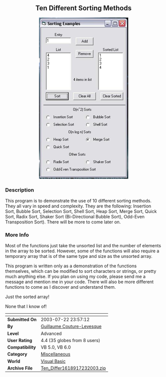 ﻿<div align="center">

## Ten Different Sorting Methods

<img src="PIC2003723018214176.JPG">
</div>

### Description

This program is to demonstrate the use of 10 different sorting methods. They all vary in speed and complexity. They are the following: Insertion Sort, Bubble Sort, Selection Sort, Shell Sort, Heap Sort, Merge Sort, Quick Sort, Radix Sort, Shaker Sort (Bi-Directional Bubble Sort), Odd-Even Transposition Sort). There will be more to come later on.
 
### More Info
 
Most of the functions just take the unsorted list and the number of elements in the array to be sorted. However, some of the functions will also require a temporary array that is of the same type and size as the unsorted array.

This program is written only as a demonstration of the functions themselves, which can be modified to sort characters or strings, or pretty much anything else. If you plan on using my code, please send me a message and mention me in your code. There will also be more different functions to come as I discover and understand them.

Just the sorted array!

None that I know of!


<span>             |<span>
---                |---
**Submitted On**   |2003-07-22 23:57:12
**By**             |[Guillaume Couture\-Levesque](https://github.com/Planet-Source-Code/PSCIndex/blob/master/ByAuthor/guillaume-couture-levesque.md)
**Level**          |Advanced
**User Rating**    |4.4 (35 globes from 8 users)
**Compatibility**  |VB 5\.0, VB 6\.0
**Category**       |[Miscellaneous](https://github.com/Planet-Source-Code/PSCIndex/blob/master/ByCategory/miscellaneous__1-1.md)
**World**          |[Visual Basic](https://github.com/Planet-Source-Code/PSCIndex/blob/master/ByWorld/visual-basic.md)
**Archive File**   |[Ten\_Differ1618917232003\.zip](https://github.com/Planet-Source-Code/guillaume-couture-levesque-ten-different-sorting-methods__1-47108/archive/master.zip)








